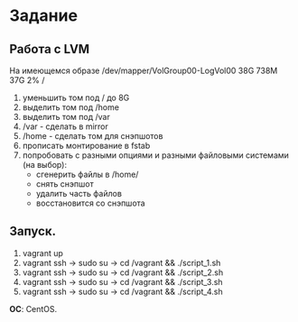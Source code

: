 # Задание

## Работа с LVM
На имеющемся образе
/dev/mapper/VolGroup00-LogVol00 38G 738M 37G 2% /

1) уменьшить том под / до 8G
2) выделить том под /home
3) выделить том под /var
4) /var - сделать в mirror
5) /home - сделать том для снэпшотов
6) прописать монтирование в fstab
7) попробовать с разными опциями и разными файловыми системами (на выбор):
    * сгенерить файлы в /home/
    * снять снэпшот
    * удалить часть файлов
    * восстановится со снэпшота

## Запуск.

1) vagrant up 
2) vagrant ssh -> sudo su -> cd /vagrant && ./script_1.sh
2) vagrant ssh -> sudo su -> cd /vagrant && ./script_2.sh
2) vagrant ssh -> sudo su -> cd /vagrant && ./script_3.sh
2) vagrant ssh -> sudo su -> cd /vagrant && ./script_4.sh

**ОС**: CentOS.
